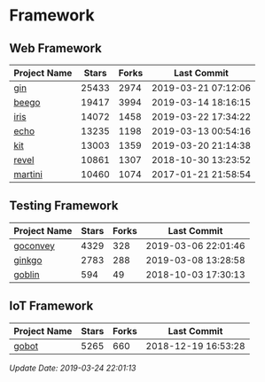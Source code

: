 # Framework

## Web Framework

| Project Name | Stars | Forks | Last Commit |
| ------------ | ----- | ----- | ----------- |
| [gin](https://github.com/gin-gonic/gin) | 25433 | 2974 | 2019-03-21 07:12:06 |
| [beego](https://github.com/astaxie/beego) | 19417 | 3994 | 2019-03-14 18:16:15 |
| [iris](https://github.com/kataras/iris) | 14072 | 1458 | 2019-03-22 17:34:22 |
| [echo](https://github.com/labstack/echo) | 13235 | 1198 | 2019-03-13 00:54:16 |
| [kit](https://github.com/go-kit/kit) | 13003 | 1359 | 2019-03-20 21:14:38 |
| [revel](https://github.com/revel/revel) | 10861 | 1307 | 2018-10-30 13:23:52 |
| [martini](https://github.com/go-martini/martini) | 10460 | 1074 | 2017-01-21 21:58:54 |

## Testing Framework

| Project Name | Stars | Forks | Last Commit |
| ------------ | ----- | ----- | ----------- |
| [goconvey](https://github.com/smartystreets/goconvey) | 4329 | 328 | 2019-03-06 22:01:46 |
| [ginkgo](https://github.com/onsi/ginkgo) | 2783 | 288 | 2019-03-08 13:28:58 |
| [goblin](https://github.com/franela/goblin) | 594 | 49 | 2018-10-03 17:30:13 |

## IoT Framework

| Project Name | Stars | Forks | Last Commit |
| ------------ | ----- | ----- | ----------- |
| [gobot](https://github.com/hybridgroup/gobot) | 5265 | 660 | 2018-12-19 16:53:28 |

*Update Date: 2019-03-24 22:01:13*
